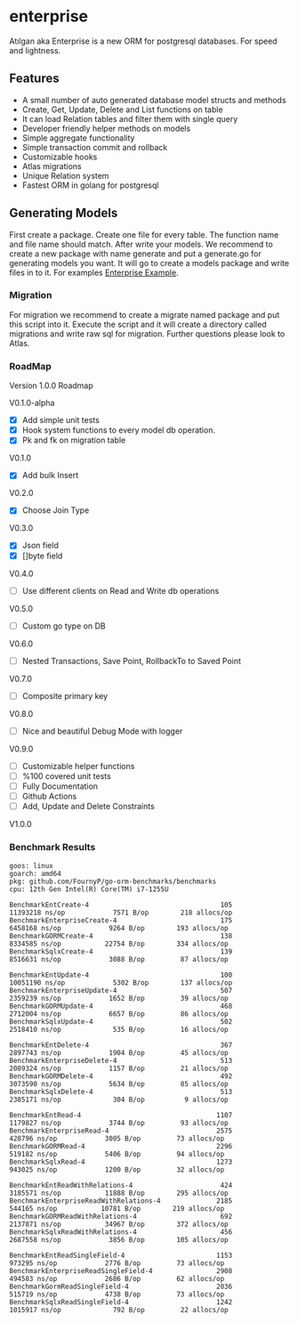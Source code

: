 # enterprise
Atılgan aka Enterprise is a new ORM for postgresql databases. For speed and lightness.

## Features
- A small number of auto generated database model structs and methods
- Create, Get, Update, Delete and List functions on table
- It can load Relation tables and filter them with single query
- Developer friendly helper methods on models
- Simple aggregate functionality
- Simple transaction commit and rollback
- Customizable hooks
- Atlas migrations
- Unique Relation system
- Fastest ORM in golang for postgresql


## Generating Models
First create a package. Create one file for every table. The function name and file name should match.
After write your models. We recommend to create a new package with name generate and put a generate.go for generating models you want.
It will go to create a models package and write files in to it. For examples [Enterprise Example](https://github.com/MrSametBurgazoglu/enterprise_example).

### Migration
For migration we recommend to create a migrate named package and put this script into it.
Execute the script and it will create a directory called migrations and write raw sql for migration.
Further questions please look to Atlas.

### RoadMap

Version 1.0.0 Roadmap

V0.1.0-alpha

- [x] Add simple unit tests
- [x] Hook system functions to every model db operation.
- [x] Pk and fk on migration table

V0.1.0
- [x] Add bulk Insert

V0.2.0
- [x] Choose Join Type

V0.3.0
- [x] Json field
- [x] []byte field

V0.4.0
- [ ] Use different clients on Read and Write db operations

V0.5.0
- [ ] Custom go type on DB

V0.6.0
- [ ] Nested Transactions, Save Point, RollbackTo to Saved Point

V0.7.0
- [ ] Composite primary key

V0.8.0
- [ ] Nice and beautiful Debug Mode with logger

V0.9.0
- [ ] Customizable helper functions
- [ ] %100 covered unit tests
- [ ] Fully Documentation
- [ ] Github Actions
- [ ] Add, Update and Delete Constraints

V1.0.0


### Benchmark Results
````text
goos: linux
goarch: amd64
pkg: github.com/FournyP/go-orm-benchmarks/benchmarks
cpu: 12th Gen Intel(R) Core(TM) i7-1255U

BenchmarkEntCreate-4                                 105          11393218 ns/op            7571 B/op        218 allocs/op
BenchmarkEnterpriseCreate-4                          175           6458168 ns/op            9264 B/op        193 allocs/op
BenchmarkGORMCreate-4                                138           8334585 ns/op           22754 B/op        334 allocs/op
BenchmarkSqlxCreate-4                                139           8516631 ns/op            3088 B/op         87 allocs/op

BenchmarkEntUpdate-4                                 100          10051190 ns/op            5302 B/op        137 allocs/op
BenchmarkEnterpriseUpdate-4                          507           2359239 ns/op            1652 B/op         39 allocs/op
BenchmarkGORMUpdate-4                                468           2712004 ns/op            6657 B/op         86 allocs/op
BenchmarkSqlxUpdate-4                                502           2518410 ns/op             535 B/op         16 allocs/op

BenchmarkEntDelete-4                                 367           2897743 ns/op            1904 B/op         45 allocs/op
BenchmarkEnterpriseDelete-4                          513           2089324 ns/op            1157 B/op         21 allocs/op
BenchmarkGORMDelete-4                                492           3073590 ns/op            5634 B/op         85 allocs/op
BenchmarkSqlxDelete-4                                513           2385171 ns/op             304 B/op          9 allocs/op

BenchmarkEntRead-4                                  1107           1179827 ns/op            3744 B/op         93 allocs/op
BenchmarkEnterpriseRead-4                           2575            428796 ns/op            3005 B/op         73 allocs/op
BenchmarkGORMRead-4                                 2296            519182 ns/op            5406 B/op         94 allocs/op
BenchmarkSqlxRead-4                                 1273            943025 ns/op            1200 B/op         32 allocs/op

BenchmarkEntReadWithRelations-4                      424           3185571 ns/op           11888 B/op        295 allocs/op
BenchmarkEnterpriseReadWithRelations-4              2185            544165 ns/op           10781 B/op        219 allocs/op
BenchmarkGORMReadWithRelations-4                     692           2137871 ns/op           34967 B/op        372 allocs/op
BenchmarkSqlxReadWithRelations-4                     456           2687558 ns/op            3856 B/op        105 allocs/op

BenchmarkEntReadSingleField-4                       1153            973295 ns/op            2776 B/op         73 allocs/op
BenchmarkEnterpriseReadSingleField-4                2908            494583 ns/op            2686 B/op         62 allocs/op
BenchmarkGormReadSingleField-4                      2036            515719 ns/op            4738 B/op         73 allocs/op
BenchmarkSqlxReadSingleField-4                      1242           1015917 ns/op             792 B/op         22 allocs/op
````